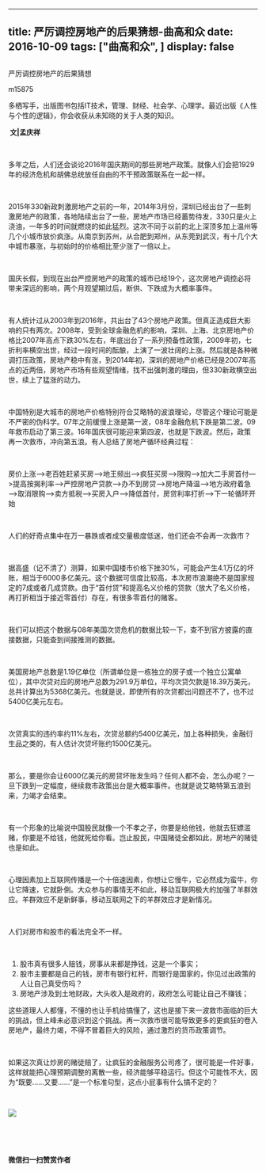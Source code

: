 
---
title:   严厉调控房地产的后果猜想-曲高和众
date: 2016-10-09
tags: ["曲高和众", ]
display: false
---


## 



严厉调控房地产的后果猜想




m15875




多栖写手，出版图书包括IT技术，管理、财经、社会学、心理学。最近出版《人性与个性的逻辑》，你会收获从未知晓的关于人类的知识。


**&nbsp;文|孟庆祥**

&nbsp;

多年之后，人们还会谈论2016年国庆期间的那些房地产政策。就像人们会把1929年的经济危机和胡佛总统放任自由的不干预政策联系在一起一样。

&nbsp;

2015年330新政刺激房地产之前的一年，2014年3月份，深圳已经出台了一些刺激房地产的政策，各地陆续出台了一些，房地产市场已经蓄势待发，330只是火上浇油，一年多的时间就燃烧的如此猛烈。这次不同于以前的北上深顶多加上温州等几个小城市放价疯涨。从南京到苏州，从合肥到郑州，从东莞到武汉，有十几个大中城市暴涨，与初始时的价格相比至少涨了一倍以上。

&nbsp;

国庆长假，到现在出台严控房地产的政策的城市已经19个，这次房地产调控必将带来深远的影响，两个月观望期过后，断供、下跌成为大概率事件。

&nbsp;

有人统计过从2003年到2016年，共出台了43个房地产政策。但真正造成巨大影响的只有两次。2008年，受到全球金融危机的影响，深圳、上海、北京房地产价格比2007年高点下跌30%左右，年底出台了一系列预备性政策，2009年初，七折利率横空出世，经过一段时间的酝酿，上演了一波壮阔的上涨。然后就是各种微调打压政策，房地产稳中有涨，到2014年初，深圳的房地产价格已经是2007年高点的近两倍，房地产市场有些观望情绪，找不出强刺激的理由，但330新政横空出世，续上了猛涨的动力。

&nbsp;

中国特别是大城市的房地产价格特别符合艾略特的波浪理论，尽管这个理论可能是不严密的伪科学。07年之前缓慢上涨是第一波，08年金融危机下跌是第二波。09年救市启动了第三波。16年国庆很可能迎来第四波，也就是下跌波。然后，政策再一次救市，冲向第五浪。有人总结了房地产循环经典过程：

&nbsp;

房价上涨—&gt;老百姓赶紧买房—&gt;地王频出—&gt;疯狂买房—&gt;限购—&gt;加大二手房首付—&gt;提高按揭利率—&gt;严控房地产贷款—&gt;办不到房贷—&gt;房地产降温—&gt;地方政府着急—&gt;取消限购—&gt;卖方抵税—&gt;买房入户—&gt;降低首付，房贷利率打折—&gt;下一轮循环开始

&nbsp;

人们的好奇点集中在万一暴跌或者成交量极度低迷，他们还会不会再一次救市？

&nbsp;

据高盛（记不清了）测算，如果中国楼市价格下挫30%，可能会产生4.1万亿的坏账，相当于6000多亿美元。这个数据可信度比较高，本次房市浪潮绝不是国家规定的7成或者几成贷款。由于“首付贷”和提高名义价格的贷款（放大了名义价格，再打折相当于接近零首付）存在，有很多零首付的赌客。

&nbsp;

我们可以把这个数据与08年美国次贷危机的数据比较一下，查不到官方披露的直接数据，只能查到间接推测的数据。

&nbsp;

美国房地产总数是1.19亿单位（所谓单位是一栋独立的房子或一个独立公寓单位），其中次贷对应的房地产总数为291.9万单位，平均次贷欠款是18.39万美元，总共计算出为5368亿美元。也就是说，即使所有的次贷都出问题还不了，也不过5400亿美元左右。

&nbsp;

次贷真实的违约率约11%左右，次贷总额约5400亿美元，加上各种损失，金融衍生品之类的，有人估计次贷坏账约1500亿美元。

&nbsp;

那么，要是你会让6000亿美元的房贷坏账发生吗？任何人都不会，怎么办呢？一旦下跌到一定幅度，继续救市政策出台是大概率事件。也就是说艾略特第五浪到来，力竭才会结束。

&nbsp;

有一个形象的比喻说中国股民就像一个不孝之子，你要是给他钱，他就去狂嫖滥赌，你要是不给钱，他就死给你看。岂止股民，中国赌徒全都如此，房地产的赌徒也是如此。

&nbsp;

心理因素加上互联网传播是一个十倍速因素，你想让它慢牛，它必然成为蛮牛，你让它降速，它就卧倒。大众参与的事情无不如此，移动互联网极大的加强了羊群效应。羊群效应不是新鲜事，移动互联网之下的羊群效应才是新情况。

&nbsp;

人们对房市和股市的看法完全不一样。

&nbsp;
1. 股市真有很多人赔钱，房事从来都是挣钱，这是一个事实；
&nbsp;
1. 股市主要都是自己的钱，房市有银行杠杆，而银行是国家的，你见过出政策的人让自己真受伤吗？
&nbsp;
1. 房地产涉及到土地财政，大头收入是政府的，政府怎么可能让自己不赚钱；
&nbsp;

这些道理人人都懂，不懂的也让手机给搞懂了，这也是接下来一波救市面临的巨大的挑战，但上峰未必意识到这个挑战。再一次救市很可能导致更多的更疯狂的卷入房地产，最终力竭，不得不冒着巨大的风险，通过激烈的货币政策调节。

&nbsp;

如果这次真让炒房的赌徒赔了，让疯狂的金融服务公司疼了，很可能是一件好事，这样就能把心理预期调整的离散一些，经济能够平稳运行。但这个可能性不大，因为“既要……又要……”是一个标准句型，这点小屁事有什么搞不定的？

&nbsp;



<img data-s="300,640" data-type="jpeg" src="http://mmbiz.qpic.cn/mmbiz/fxGMiaL5Zj1gAtMBdoRAfrkfBNF0WEAG9elY136EMERA8zleoqyibsc68mLpoiagDqkzcRhEo0psRuCqoQbcWg52w/0?wx_fmt=jpeg" data-ratio="1" data-w="430"/>



&nbsp;

&nbsp;




**微信扫一扫赞赏作者**













